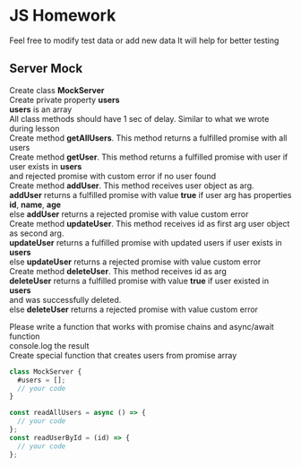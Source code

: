 # JS Homework

Feel free to modify test data or add new data
It will help for better testing

## Server Mock

Create class **MockServer**  
Create private property **users**  
**users** is an array  
All class methods should have 1 sec of delay. Similar to what we wrote during lesson  
Create method **getAllUsers**. This method returns a fulfilled promise with all users  
Create method **getUser**. This method returns a fulfilled promise with user if user exists in **users**  
and rejected promise with custom error if no user found  
Create method **addUser**. This method receives user object as arg.  
**addUser** returns a fulfilled promise with value **true** if user arg has properties **id**, **name**, **age**  
else **addUser** returns a rejected promise with value custom error  
Create method **updateUser**. This method receives id as first arg user object as second arg.  
**updateUser** returns a fulfilled promise with updated users if user exists in **users**  
else **updateUser** returns a rejected promise with value custom error  
Create method **deleteUser**. This method receives id as arg  
**deleteUser** returns a fulfilled promise with value **true** if user existed in **users**  
and was successfully deleted.  
else **deleteUser** returns a rejected promise with value custom error

Please write a function that works with promise chains and async/await function  
console.log the result  
Create special function that creates users from promise array

```javascript
class MockServer {
  #users = [];
  // your code
}

const readAllUsers = async () => {
  // your code
};
const readUserById = (id) => {
  // your code
};
```

